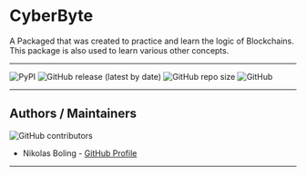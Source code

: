 # CyberByte
A Packaged that was created to practice and learn the logic of Blockchains. 
This package is also used to learn various other concepts.

---
![PyPI](https://img.shields.io/pypi/v/cyberByte?style=for-the-badge)
![GitHub release (latest by date)](https://img.shields.io/github/v/release/Nikolai558/CyberByte?style=for-the-badge)
![GitHub repo size](https://img.shields.io/github/repo-size/Nikolai558/CyberByte?style=for-the-badge)
![GitHub](https://img.shields.io/github/license/Nikolai558/CyberByte?style=for-the-badge)

---

## Authors / Maintainers
![GitHub contributors](https://img.shields.io/github/contributors/Nikolai558/CyberByte?style=for-the-badge)

- Nikolas Boling - [GitHub Profile](https://github.com/Nikolai558)

---
